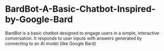 # BardBot-A-Basic-Chatbot-Inspired-by-Google-Bard
BardBot is a basic chatbot designed to engage users in a simple, interactive conversation. It responds to user inputs with answers generated by connecting to an AI model (like Google Bard)
